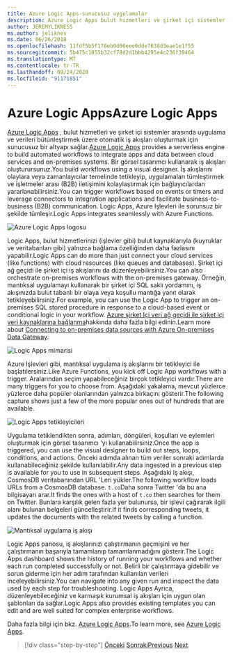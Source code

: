 ```yaml
---
title: Azure Logic Apps-sunucusuz uygulamalar
description: Azure Logic Apps bulut hizmetleri ve şirket içi sistemler arasında uygulamaları ve verileri tümleştiren otomatik ölçeklenebilir iş akışları oluşturmayı etkinleştirin.
author: JEREMYLIKNESS
ms.author: jeliknes
ms.date: 06/26/2018
ms.openlocfilehash: 11fdf5b5f176eb0d66eee6dde7638d3eae1e1f55
ms.sourcegitcommit: 5b475c1855b32cf78d2d1bbb4295e4c236f39464
ms.translationtype: MT
ms.contentlocale: tr-TR
ms.lasthandoff: 09/24/2020
ms.locfileid: "91171851"
---
```

# <a name="azure-logic-apps"></a><span data-ttu-id="45b66-103">Azure Logic Apps</span><span class="sxs-lookup"><span data-stu-id="45b66-103">Azure Logic Apps</span></span>

<span data-ttu-id="45b66-104">[Azure Logic Apps](/azure/logic-apps) , bulut hizmetleri ve şirket içi sistemler arasında uygulama ve verileri bütünleştirmek üzere otomatik iş akışları oluşturmak için sunucusuz bir altyapı sağlar.</span><span class="sxs-lookup"><span data-stu-id="45b66-104">[Azure Logic Apps](/azure/logic-apps) provides a serverless engine to build automated workflows to integrate apps and data between cloud services and on-premises systems.</span></span> <span data-ttu-id="45b66-105">Bir görsel tasarımcı kullanarak iş akışları oluşturursunuz.</span><span class="sxs-lookup"><span data-stu-id="45b66-105">You build workflows using a visual designer.</span></span> <span data-ttu-id="45b66-106">İş akışlarını olaylara veya zamanlayıcılar temelinde tetikleyip, uygulamaları tümleştirmek ve işletmeler arası (B2B) iletişimini kolaylaştırmak için bağlayıcılardan yararlanabilirsiniz.</span><span class="sxs-lookup"><span data-stu-id="45b66-106">You can trigger workflows based on events or timers and leverage connectors to integration applications and facilitate business-to-business (B2B) communication.</span></span> <span data-ttu-id="45b66-107">Logic Apps, Azure Işlevleri ile sorunsuz bir şekilde tümleşir.</span><span class="sxs-lookup"><span data-stu-id="45b66-107">Logic Apps integrates seamlessly with Azure Functions.</span></span>

![Azure Logic Apps logosu](./media/logic-apps-logo.png)

<span data-ttu-id="45b66-109">Logic Apps, bulut hizmetlerinizi (işlevler gibi) bulut kaynaklarıyla (kuyruklar ve veritabanları gibi) yalnızca bağlama özelliğinden daha fazlasını yapabilir.</span><span class="sxs-lookup"><span data-stu-id="45b66-109">Logic Apps can do more than just connect your cloud services (like functions) with cloud resources (like queues and databases).</span></span> <span data-ttu-id="45b66-110">Şirket içi ağ geçidi ile şirket içi iş akışlarını da düzenleyebilirsiniz.</span><span class="sxs-lookup"><span data-stu-id="45b66-110">You can also orchestrate on-premises workflows with the on-premises gateway.</span></span> <span data-ttu-id="45b66-111">Örneğin, mantıksal uygulamayı kullanarak bir şirket içi SQL saklı yordamını, iş akışınızda bulut tabanlı bir olaya veya koşullu mantığa yanıt olarak tetikleyebilirsiniz.</span><span class="sxs-lookup"><span data-stu-id="45b66-111">For example, you can use the Logic App to trigger an on-premises SQL stored procedure in response to a cloud-based event or conditional logic in your workflow.</span></span> <span data-ttu-id="45b66-112">[Azure şirket Içi veri ağ geçidi ile şirket içi veri kaynaklarına bağlanma](/azure/analysis-services/analysis-services-gateway)hakkında daha fazla bilgi edinin.</span><span class="sxs-lookup"><span data-stu-id="45b66-112">Learn more about [Connecting to on-premises data sources with Azure On-premises Data Gateway](/azure/analysis-services/analysis-services-gateway).</span></span>

![Logic Apps mimarisi](./media/logic-apps-architecture.png)

<span data-ttu-id="45b66-114">Azure Işlevleri gibi, mantıksal uygulama iş akışlarını bir tetikleyici ile başlatılersiniz.</span><span class="sxs-lookup"><span data-stu-id="45b66-114">Like Azure Functions, you kick off Logic App workflows with a trigger.</span></span> <span data-ttu-id="45b66-115">Aralarından seçim yapabileceğiniz birçok tetikleyici vardır.</span><span class="sxs-lookup"><span data-stu-id="45b66-115">There are many triggers for you to choose from.</span></span> <span data-ttu-id="45b66-116">Aşağıdaki yakalama, mevcut yüzlerce yüzlerce daha popüler olanlarından yalnızca birkaçını gösterir.</span><span class="sxs-lookup"><span data-stu-id="45b66-116">The following capture shows just a few of the more popular ones out of hundreds that are available.</span></span>

![Logic Apps tetikleyicileri](./media/logic-app-triggers.png)

<span data-ttu-id="45b66-118">Uygulama tetiklendikten sonra, adımları, döngüleri, koşulları ve eylemleri oluşturmak için görsel tasarımcı 'yı kullanabilirsiniz.</span><span class="sxs-lookup"><span data-stu-id="45b66-118">Once the app is triggered, you can use the visual designer to build out steps, loops, conditions, and actions.</span></span> <span data-ttu-id="45b66-119">Önceki adımda alınan tüm veriler sonraki adımlarda kullanabileceğiniz şekilde kullanılabilir.</span><span class="sxs-lookup"><span data-stu-id="45b66-119">Any data ingested in a previous step is available for you to use in subsequent steps.</span></span> <span data-ttu-id="45b66-120">Aşağıdaki iş akışı, CosmosDB veritabanından URL 'Leri yükler.</span><span class="sxs-lookup"><span data-stu-id="45b66-120">The following workflow loads URLs from a CosmosDB database.</span></span> <span data-ttu-id="45b66-121">`t.co`Daha sonra Twitter 'da bu ana bilgisayarı arar.</span><span class="sxs-lookup"><span data-stu-id="45b66-121">It finds the ones with a host of `t.co` then searches for them on Twitter.</span></span> <span data-ttu-id="45b66-122">Bunlara karşılık gelen fazla yer bulunursa, bir işlevi çağırarak ilgili alanı bulunan belgeleri güncelleştirir.</span><span class="sxs-lookup"><span data-stu-id="45b66-122">If it finds corresponding tweets, it updates the documents with the related tweets by calling a function.</span></span>

![Mantıksal uygulama iş akışı](./media/logic-app-workflow.png)

<span data-ttu-id="45b66-124">Logic Apps panosu, iş akışlarınızı çalıştırmanın geçmişini ve her çalıştırmanın başarıyla tamamlanıp tamamlanmadığını gösterir.</span><span class="sxs-lookup"><span data-stu-id="45b66-124">The Logic Apps dashboard shows the history of running your workflows and whether each run completed successfully or not.</span></span> <span data-ttu-id="45b66-125">Belirli bir çalıştırmaya gidebilir ve sorun giderme için her adım tarafından kullanılan verileri inceleyebilirsiniz.</span><span class="sxs-lookup"><span data-stu-id="45b66-125">You can navigate into any given run and inspect the data used by each step for troubleshooting.</span></span> <span data-ttu-id="45b66-126">Logic Apps Ayrıca, düzenleyebileceğiniz ve karmaşık kurumsal iş akışları için uygun olan şablonları da sağlar.</span><span class="sxs-lookup"><span data-stu-id="45b66-126">Logic Apps also provides existing templates you can edit and are well suited for complex enterprise workflows.</span></span>

<span data-ttu-id="45b66-127">Daha fazla bilgi için bkz. [Azure Logic Apps](/azure/logic-apps).</span><span class="sxs-lookup"><span data-stu-id="45b66-127">To learn more, see [Azure Logic Apps](/azure/logic-apps).</span></span>

>[!div class="step-by-step"]
><span data-ttu-id="45b66-128">[Önceki](application-insights.md) 
> [Sonraki](event-grid.md)</span><span class="sxs-lookup"><span data-stu-id="45b66-128">[Previous](application-insights.md)
[Next](event-grid.md)</span></span>
